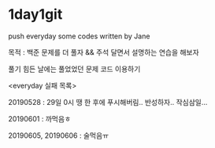 # 1day1git
push everyday some codes written by Jane

목적 : 백준 문제를 더 풀자 && 주석 달면서 설명하는 연습을 해보자

풀기 힘든 날에는 풀었었던 문제 코드 이용하기


<everyday 실패 목록>

20190528 : 29일 0시 땡 한 후에 푸시해버림.. 반성하자.. 작심삼일...

20190601 : 까먹음ㅎ

20190605, 20190606 : 술먹음ㅠ



